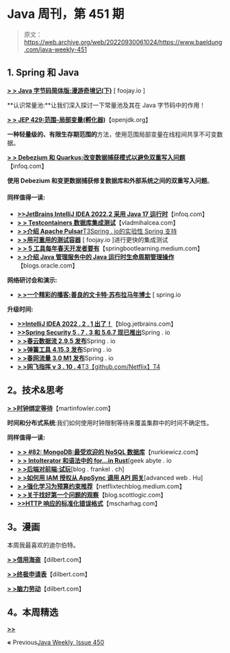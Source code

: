 # Java 周刊，第 451 期

> 原文：<https://web.archive.org/web/20220930061024/https://www.baeldung.com/java-weekly-451>

## 1. **Spring 和 Java**

[**> > Java 字节码简体版:漫游奇境记(下)**](https://web.archive.org/web/20220822105737/https://foojay.io/today/java-bytecode-simplified-journey-to-the-wonderland-part-2/) [ foojay.io ]

**认识常量池:**让我们深入探讨一下常量池及其在 Java 字节码中的作用！

[**> > JEP 429:范围-局部变量(孵化器)**](https://web.archive.org/web/20220822105737/https://openjdk.org/jeps/429)【openjdk.org】

**一种轻量级的、有限生存期范围的**方法，使用范围局部变量在线程间共享不可变数据。

[**> > Debezium 和 Quarkus:改变数据捕获模式以避免双重写入问题**](https://web.archive.org/web/20220822105737/https://www.infoq.com/articles/change-data-capture-debezium/)【infoq.com】

**使用 Debezium 和变更数据捕获修复数据库和外部系统之间的双重写入问题**。

#### **同样值得一读:**

*   [**>>JetBrains IntelliJ IDEA 2022.2 采用 Java 17 运行时**](https://web.archive.org/web/20220822105737/https://www.infoq.com/news/2022/08/jetbrains-intellij-2022-2/)【infoq.com】
*   [**> > Testcontainers 数据库集成测试**](https://web.archive.org/web/20220822105737/https://vladmihalcea.com/testcontainers-database-integration-testing/)【vladmihalcea.com】
*   [**> >介绍 Apache Pulsar**T3Spring . io的实验性 Spring 支持](https://web.archive.org/web/20220822105737/https://spring.io/blog/2022/08/16/introducing-experimental-spring-support-for-apache-pulsar)
*   [**> >用可重用的测试容器**](https://web.archive.org/web/20220822105737/https://foojay.io/today/faster-integration-tests-with-reusable-testcontainers/) [ foojay.io ]进行更快的集成测试
*   [**> > 5 工具每年春天开发者要有**](https://web.archive.org/web/20220822105737/https://springbootlearning.medium.com/5-tools-every-spring-developer-should-have-b034352e5932)【springbootlearning.medium.com】
*   [**> >介绍 Java 管理服务中的 Java 运行时生命周期管理操作**](https://web.archive.org/web/20220822105737/https://blogs.oracle.com/java/post/introducing-lifecycle-management-operations-in-jms)【blogs.oracle.com】

**网络研讨会和演示:**

*   [**> >一个精彩的播客:善良的文卡特·苏布拉马年博士**](https://web.archive.org/web/20220822105737/https://spring.io/blog/2022/08/11/a-bootiful-podcast-the-good-dr-venkat-subramaniam) [ spring.io

**升级时间:**

*   [**>>IntelliJ IDEA 2022 . 2 . 1 出了！**](https://web.archive.org/web/20220822105737/https://blog.jetbrains.com/idea/2022/08/intellij-idea-2022-2-1/)【blog.jetbrains.com】
*   [**>>Spring Security 5 . 7 . 3 和 5.6.7 现已推出**](https://web.archive.org/web/20220822105737/https://spring.io/blog/2022/08/15/spring-security-5-7-3-and-5-6-7-available-now)Spring . io
*   [**> >春云数据流 2.9.5 发布**](https://web.archive.org/web/20220822105737/https://spring.io/blog/2022/08/15/spring-cloud-dataflow-2-9-5-released)Spring . io
*   [**> >弹簧工具 4.15.3 发布**](https://web.archive.org/web/20220822105737/https://spring.io/blog/2022/08/12/spring-tools-4-15-3-released)Spring . io
*   [**> >春网流量 3.0 M1 发布**](https://web.archive.org/web/20220822105737/https://spring.io/blog/2022/08/10/spring-web-flow-3-0-m1-released)Spring . io
*   [**> >网飞指挥 v 3 . 10 . 4**T3【github.com/Netflix】T4](https://web.archive.org/web/20220822105737/https://github.com/Netflix/conductor/releases/tag/v3.10.4)

## **2。技术&思考**

[**> >时钟绑定等待**](https://web.archive.org/web/20220822105737/https://martinfowler.com/articles/patterns-of-distributed-systems/clock-bound.html)【martinfowler.com】

**时间和分布式系统**:我们如何使用时钟限制等待来覆盖集群中的时间不确定性。

**同样值得一读:**

*   [**> > #82: MongoDB:最受欢迎的 NoSQL 数据库**](https://web.archive.org/web/20220822105737/https://nurkiewicz.com/82)【nurkiewicz.com】
*   [**> > IntoIterator 和语法中的 for…in Rust**](https://web.archive.org/web/20220822105737/https://www.geekabyte.io/2022/08/intoiterator-and-for-in-syntax-in-rust.html)[geek abyte . io
*   [**> >后端对前端:试玩**](https://web.archive.org/web/20220822105737/https://blog.frankel.ch/backend-for-frontend-demo/)[blog . frankel . ch]
*   [**> >如何用 IAM 授权从 AppSync 调用 API 网关**](https://web.archive.org/web/20220822105737/https://advancedweb.hu/how-to-call-api-gateway-from-appsync-with-iam-authorization/)[advanced web . Hu]
*   [**> >强化学习为预算约束推荐**](https://web.archive.org/web/20220822105737/https://netflixtechblog.medium.com/reinforcement-learning-for-budget-constrained-recommendations-6cbc5263a32a)【netflixtechblog.medium.com】
*   [**> >关于找好第一个问题的观察**](https://web.archive.org/web/20220822105737/https://blog.scottlogic.com/2022/08/16/observations-on-finding-good-first-issues.html)【blog.scottlogic.com】
*   [**>>HTTP 响应的标准化错误格式**](https://web.archive.org/web/20220822105737/https://www.mscharhag.com/api-design/rest-error-format)【mscharhag.com】

## **3。漫画**

本周我最喜欢的迪尔伯特。

[**> >信用海盗**](https://web.archive.org/web/20220822105737/https://dilbert.com/strip/2022-08-14)【dilbert.com】

[**> >终极申请表**](https://web.archive.org/web/20220822105737/https://dilbert.com/strip/2022-08-13)【dilbert.com】

[**> >脑力劳动**](https://web.archive.org/web/20220822105737/https://dilbert.com/strip/2022-08-12)【dilbert.com】

## **4。本周精选**

**[>>](https://web.archive.org/web/20220822105737/https://taylorpearson.me/morning/)**

**«** Previous[Java Weekly, Issue 450](/web/20220822105737/https://www.baeldung.com/java-weekly-450)